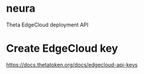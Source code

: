 # neura

Theta EdgeCloud deployment API

# Create EdgeCloud key
https://docs.thetatoken.org/docs/edgecloud-api-keys



